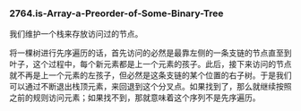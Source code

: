 ### 2764.is-Array-a-Preorder-of-Some-Binary-Tree

我们维护一个栈来存放访问过的节点。

将一棵树进行先序遍历的话，首先访问的必然是最靠左侧的一条支链的节点直至到叶子，这个过程中，每个新元素都是上一个元素的孩子。此后，接下来访问的节点就不再是上一个元素的左孩子，但必然是这条支链的某个位置的右子树。于是我们可以通过不断退出栈顶元素，来回退到这个分叉点。如果找到了，那么就继续按照之前的规则访问元素；如果找不到，那就意味着这个序列不是先序遍历。
